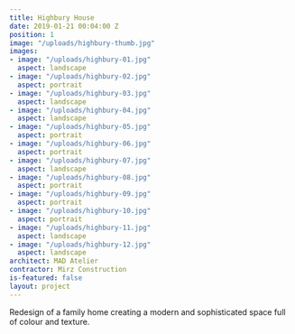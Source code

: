 ```yaml
---
title: Highbury House
date: 2019-01-21 00:04:00 Z
position: 1
image: "/uploads/highbury-thumb.jpg"
images:
- image: "/uploads/highbury-01.jpg"
  aspect: landscape
- image: "/uploads/highbury-02.jpg"
  aspect: portrait
- image: "/uploads/highbury-03.jpg"
  aspect: landscape
- image: "/uploads/highbury-04.jpg"
  aspect: landscape
- image: "/uploads/highbury-05.jpg"
  aspect: portrait
- image: "/uploads/highbury-06.jpg"
  aspect: portrait
- image: "/uploads/highbury-07.jpg"
  aspect: landscape
- image: "/uploads/highbury-08.jpg"
  aspect: portrait
- image: "/uploads/highbury-09.jpg"
  aspect: portrait
- image: "/uploads/highbury-10.jpg"
  aspect: portrait
- image: "/uploads/highbury-11.jpg"
  aspect: landscape
- image: "/uploads/highbury-12.jpg"
  aspect: landscape
architect: MAD Atelier
contractor: Mirz Construction
is-featured: false
layout: project
---
```


Redesign of a family home creating a modern and sophisticated space full of colour and texture.